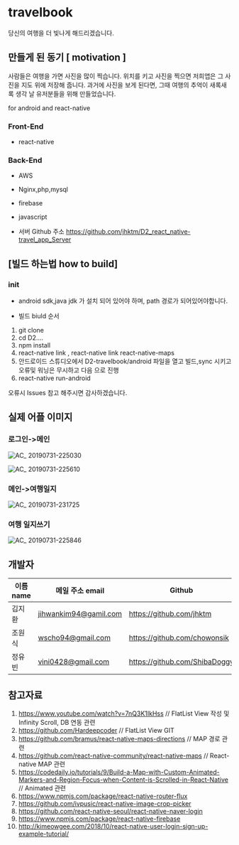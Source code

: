 # travelbook
당신의 여행을 더 빛나게 해드리겠습니다.



## 만들게 된 동기 [ motivation ]

사람들은 여행을 가면 사진을 많이 찍습니다.
위치를 키고 사진을 찍으면 저희앱은 그 사진을 지도 위에 저장해 줍니다.
과거에 사진을 보게 된다면, 그때 여행의 추억이 새록새록 생각 날 유저분들을 위해 만들었습니다.

for android and react-native

### Front-End
* react-native

### Back-End
* AWS
* Nginx,php,mysql
* firebase
* javascript

* 서버 Github 주소
https://github.com/jhktm/D2_react_native-travel_app_Server


## [빌드 하는법 how to build] 


### init 
* android sdk,java jdk 가 설치 되어 있어야 하며, path 경로가 되어있어야합니다.

* 빌드 biuld 순서 
1. git clone 
2. cd D2....
3. npm install 
4. react-native link , react-native link react-native-maps
5. 안드로이드 스튜디오에서 D2-travelbook/android 파일을 열고 빌드,sync 시키고 오류및 워닝은 무시하고 다음 으로 진행
6. react-native run-android

오류시 Issues 참고 해주시면 감사하겠습니다.

## 실제 어플 이미지


### 로그인->메인

![AC_ 20190731-225030](https://user-images.githubusercontent.com/38296895/62219364-26219e00-b3e9-11e9-8d80-baefd2709688.gif)

![AC_ 20190731-225610](https://user-images.githubusercontent.com/38296895/62219371-29b52500-b3e9-11e9-8361-28dc9e2af881.gif)

### 메인->여행일지

![AC_ 20190731-231725](https://user-images.githubusercontent.com/38296895/62219527-7c8edc80-b3e9-11e9-9ab4-2c92d893f4df.gif)

### 여행 일지쓰기

![AC_ 20190731-225846](https://user-images.githubusercontent.com/38296895/62219538-80226380-b3e9-11e9-9fe8-4245f191f80c.gif)


## 개발자

| 이름 name  | 메일 주소 email |Github |
| ------------- | ------------- | ------------- |
| 김지환  | jihwankim94@gamil.com  |https://github.com/jhktm  |
| 조원식  | wscho94@gmail.com  |https://github.com/chowonsik  |
| 정유빈  | vini0428@gmail.com  |https://github.com/ShibaDoggy  |


## 참고자료
1. https://www.youtube.com/watch?v=7nQ3K1IkHss  // FlatList View 작성 및 Infinity Scroll, DB 연동 관련
2. https://github.com/Hardeepcoder // FlatList View GIT         
3. https://github.com/bramus/react-native-maps-directions  // MAP 경로 관련
4. https://github.com/react-native-community/react-native-maps  // React-native MAP 관련
5. https://codedaily.io/tutorials/9/Build-a-Map-with-Custom-Animated-Markers-and-Region-Focus-when-Content-is-Scrolled-in-React-Native // Animated 관련
6. https://www.npmjs.com/package/react-native-router-flux
7. https://github.com/ivpusic/react-native-image-crop-picker
8. https://github.com/react-native-seoul/react-native-naver-login
9. https://www.npmjs.com/package/react-native-firebase
10. http://kimeowgee.com/2018/10/react-native-user-login-sign-up-example-tutorial/
